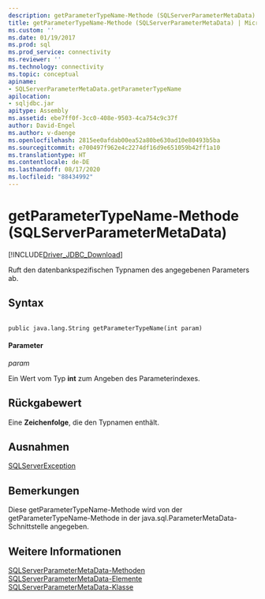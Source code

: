 ```yaml
---
description: getParameterTypeName-Methode (SQLServerParameterMetaData)
title: getParameterTypeName-Methode (SQLServerParameterMetaData) | Microsoft-Dokumentation
ms.custom: ''
ms.date: 01/19/2017
ms.prod: sql
ms.prod_service: connectivity
ms.reviewer: ''
ms.technology: connectivity
ms.topic: conceptual
apiname:
- SQLServerParameterMetaData.getParameterTypeName
apilocation:
- sqljdbc.jar
apitype: Assembly
ms.assetid: ebe7ff0f-3cc0-408e-9503-4ca754c9c37f
author: David-Engel
ms.author: v-daenge
ms.openlocfilehash: 2815ee0afdab00ea52a80be630ad10e80493b5ba
ms.sourcegitcommit: e700497f962e4c2274df16d9e651059b42ff1a10
ms.translationtype: HT
ms.contentlocale: de-DE
ms.lasthandoff: 08/17/2020
ms.locfileid: "88434992"
---
```

# <a name="getparametertypename-method-sqlserverparametermetadata"></a>getParameterTypeName-Methode (SQLServerParameterMetaData)
[!INCLUDE[Driver_JDBC_Download](../../../includes/driver_jdbc_download.md)]

  Ruft den datenbankspezifischen Typnamen des angegebenen Parameters ab.  
  
## <a name="syntax"></a>Syntax  
  
```  
  
public java.lang.String getParameterTypeName(int param)  
```  
  
#### <a name="parameters"></a>Parameter  
 *param*  
  
 Ein Wert vom Typ **int** zum Angeben des Parameterindexes.  
  
## <a name="return-value"></a>Rückgabewert  
 Eine **Zeichenfolge**, die den Typnamen enthält.  
  
## <a name="exceptions"></a>Ausnahmen  
 [SQLServerException](../../../connect/jdbc/reference/sqlserverexception-class.md)  
  
## <a name="remarks"></a>Bemerkungen  
 Diese getParameterTypeName-Methode wird von der getParameterTypeName-Methode in der java.sql.ParameterMetaData-Schnittstelle angegeben.  
  
## <a name="see-also"></a>Weitere Informationen  
 [SQLServerParameterMetaData-Methoden](../../../connect/jdbc/reference/sqlserverparametermetadata-methods.md)   
 [SQLServerParameterMetaData-Elemente](../../../connect/jdbc/reference/sqlserverparametermetadata-members.md)   
 [SQLServerParameterMetaData-Klasse](../../../connect/jdbc/reference/sqlserverparametermetadata-class.md)  
  
  
